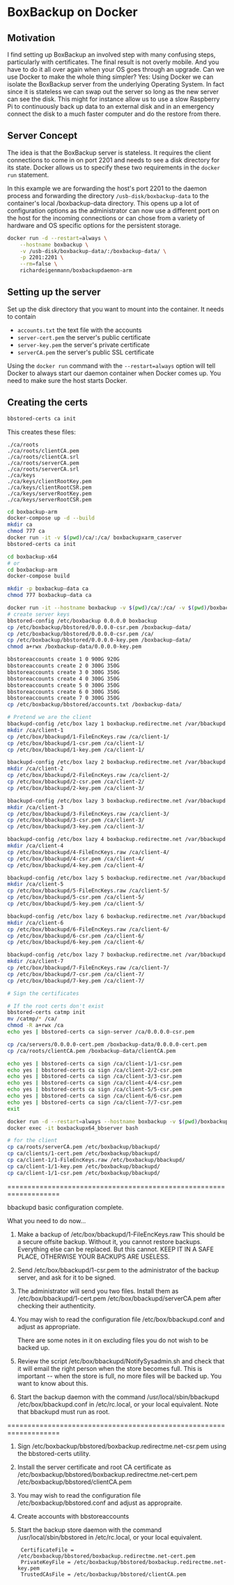 # BoxBackup on Docker

## Motivation

I find setting up BoxBackup an involved step with many confusing steps, particularly 
with certificates. The final result is not overly mobile. And you have to do it all over 
again when your OS goes through an upgrade. Can we use Docker to make the 
whole thing simpler? Yes: Using Docker we can isolate the BoxBackup server from the 
underlying Operating System. In fact since it is stateless we can swap out the server
so long as the new server can see the disk. This might for instance allow us to 
use a slow Raspberry Pi to continuously back up data to an external disk and
in an emergency connect the disk to a much faster computer and do the restore from there.

## Server Concept

The idea is that the BoxBackup server is stateless. It requires the client connections
to come in on port 2201 and needs to see a disk directory for its state. Docker allows
us to specify these two requirements in the `docker run` statement.

In this example we are forwarding the host's port 2201 to the daemon process and
forwarding the directory `/usb-disk/boxbackup-data` to the container's local
/boxbackup-data directory. This opens up a lot of configuration options as the
administrator can now use a different port on the host for the incoming connections
or can chose from a variety of hardware and OS specific options for the persistent 
storage.

```bash
docker run -d --restart=always \
	--hostname boxbackup \
	-v /usb-disk/boxbackup-data/:/boxbackup-data/ \
	-p 2201:2201 \
	--rm=false \
	richardeigenmann/boxbackupdaemon-arm
```

## Setting up the server

Set up the disk directory that you want to mount into the container.
It needs to contain
* `accounts.txt` the text file with the accounts
* `server-cert.pem` the server's public certificate 
* `server-key.pem` the server's private certificate 
* `serverCA.pem` the server's public SSL certificate 

Using the `docker run` command with the `--restart=always` option will tell
Docker to always start our daemon container when Docker comes up. You need
to make sure the host starts Docker.

## Creating the certs

```bash
bbstored-certs ca init
```

This creates these files:

```
./ca/roots
./ca/roots/clientCA.pem
./ca/roots/clientCA.srl
./ca/roots/serverCA.pem
./ca/roots/serverCA.srl
./ca/keys
./ca/keys/clientRootKey.pem
./ca/keys/clientRootCSR.pem
./ca/keys/serverRootKey.pem
./ca/keys/serverRootCSR.pem
```

```bash
cd boxbackup-arm
docker-compose up -d --build
mkdir ca
chmod 777 ca
docker run -it -v $(pwd)/ca/:/ca/ boxbackupxarm_caserver
bbstored-certs ca init
```

```bash
cd boxbackup-x64
# or
cd boxbackup-arm
docker-compose build

mkdir -p boxbackup-data ca
chmod 777 boxbackup-data ca

docker run -it --hostname boxbackup -v $(pwd)/ca/:/ca/ -v $(pwd)/boxbackup-data/:/boxbackup-data/ --rm=false boxbackupx64_bbtempserver
# create server keys
bbstored-config /etc/boxbackup 0.0.0.0 boxbackup
cp /etc/boxbackup/bbstored/0.0.0.0-csr.pem /boxbackup-data/
cp /etc/boxbackup/bbstored/0.0.0.0-csr.pem /ca/
cp /etc/boxbackup/bbstored/0.0.0.0-key.pem /boxbackup-data/
chmod a+rwx /boxbackup-data/0.0.0.0-key.pem

bbstoreaccounts create 1 0 900G 920G
bbstoreaccounts create 2 0 300G 350G
bbstoreaccounts create 3 0 300G 350G
bbstoreaccounts create 4 0 300G 350G
bbstoreaccounts create 5 0 300G 350G
bbstoreaccounts create 6 0 300G 350G
bbstoreaccounts create 7 0 300G 350G
cp /etc/boxbackup/bbstored/accounts.txt /boxbackup-data/

# Pretend we are the client
bbackupd-config /etc/box lazy 1 boxbackup.redirectme.net /var/bbackupd /home
mkdir /ca/client-1
cp /etc/box/bbackupd/1-FileEncKeys.raw /ca/client-1/
cp /etc/box/bbackupd/1-csr.pem /ca/client-1/
cp /etc/box/bbackupd/1-key.pem /ca/client-1/

bbackupd-config /etc/box lazy 2 boxbackup.redirectme.net /var/bbackupd /home
mkdir /ca/client-2
cp /etc/box/bbackupd/2-FileEncKeys.raw /ca/client-2/
cp /etc/box/bbackupd/2-csr.pem /ca/client-2/
cp /etc/box/bbackupd/2-key.pem /ca/client-3/

bbackupd-config /etc/box lazy 3 boxbackup.redirectme.net /var/bbackupd /home
mkdir /ca/client-3
cp /etc/box/bbackupd/3-FileEncKeys.raw /ca/client-3/
cp /etc/box/bbackupd/3-csr.pem /ca/client-3/
cp /etc/box/bbackupd/3-key.pem /ca/client-3/

bbackupd-config /etc/box lazy 4 boxbackup.redirectme.net /var/bbackupd /home
mkdir /ca/client-4
cp /etc/box/bbackupd/4-FileEncKeys.raw /ca/client-4/
cp /etc/box/bbackupd/4-csr.pem /ca/client-4/
cp /etc/box/bbackupd/4-key.pem /ca/client-4/

bbackupd-config /etc/box lazy 5 boxbackup.redirectme.net /var/bbackupd /home
mkdir /ca/client-5
cp /etc/box/bbackupd/5-FileEncKeys.raw /ca/client-5/
cp /etc/box/bbackupd/5-csr.pem /ca/client-5/
cp /etc/box/bbackupd/5-key.pem /ca/client-5/

bbackupd-config /etc/box lazy 6 boxbackup.redirectme.net /var/bbackupd /home
mkdir /ca/client-6
cp /etc/box/bbackupd/6-FileEncKeys.raw /ca/client-6/
cp /etc/box/bbackupd/6-csr.pem /ca/client-6/
cp /etc/box/bbackupd/6-key.pem /ca/client-6/

bbackupd-config /etc/box lazy 7 boxbackup.redirectme.net /var/bbackupd /home
mkdir /ca/client-7
cp /etc/box/bbackupd/7-FileEncKeys.raw /ca/client-7/
cp /etc/box/bbackupd/7-csr.pem /ca/client-7/
cp /etc/box/bbackupd/7-key.pem /ca/client-7/

# Sign the certificates

# If the root certs don't exist
bbstored-certs catmp init
mv /catmp/* /ca/
chmod -R a+rwx /ca
echo yes | bbstored-certs ca sign-server /ca/0.0.0.0-csr.pem

cp /ca/servers/0.0.0.0-cert.pem /boxbackup-data/0.0.0.0-cert.pem
cp /ca/roots/clientCA.pem /boxbackup-data/clientCA.pem

echo yes | bbstored-certs ca sign /ca/client-1/1-csr.pem
echo yes | bbstored-certs ca sign /ca/client-2/2-csr.pem
echo yes | bbstored-certs ca sign /ca/client-3/3-csr.pem
echo yes | bbstored-certs ca sign /ca/client-4/4-csr.pem
echo yes | bbstored-certs ca sign /ca/client-5/5-csr.pem
echo yes | bbstored-certs ca sign /ca/client-6/6-csr.pem
echo yes | bbstored-certs ca sign /ca/client-7/7-csr.pem
exit

docker run -d --restart=always --hostname boxbackup -v $(pwd)/boxbackup-data/:/boxbackup-data/ -p 2201:2201 --rm=false boxbackupx64_bbserver
docker exec -it boxbackupx64_bbserver bash

# for the client 
cp ca/roots/serverCA.pem /etc/boxbackup/bbackupd/
cp ca/clients/1-cert.pem /etc/boxbackup/bbackupd/
cp ca/client-1/1-FileEncKeys.raw /etc/boxbackup/bbackupd/
cp ca/client-1/1-key.pem /etc/boxbackup/bbackupd/
cp ca/client-1/1-csr.pem /etc/boxbackup/bbackupd/
```
===================================================================

bbackupd basic configuration complete.

What you need to do now...

1) Make a backup of /etc/box/bbackupd/1-FileEncKeys.raw
   This should be a secure offsite backup.
   Without it, you cannot restore backups. Everything else can
   be replaced. But this cannot.
   KEEP IT IN A SAFE PLACE, OTHERWISE YOUR BACKUPS ARE USELESS.

2) Send /etc/box/bbackupd/1-csr.pem
   to the administrator of the backup server, and ask for it to
   be signed.

3) The administrator will send you two files. Install them as
      /etc/box/bbackupd/1-cert.pem
      /etc/box/bbackupd/serverCA.pem
   after checking their authenticity.

4) You may wish to read the configuration file
      /etc/box/bbackupd.conf
   and adjust as appropriate.
   
   There are some notes in it on excluding files you do not
   wish to be backed up.

5) Review the script
      /etc/box/bbackupd/NotifySysadmin.sh
   and check that it will email the right person when the store
   becomes full. This is important -- when the store is full, no
   more files will be backed up. You want to know about this.

6) Start the backup daemon with the command
      /usr/local/sbin/bbackupd /etc/box/bbackupd.conf
   in /etc/rc.local, or your local equivalent.
   Note that bbackupd must run as root.

===================================================================





1) Sign /etc/boxbackup/bbstored/boxbackup.redirectme.net-csr.pem
   using the bbstored-certs utility.

2) Install the server certificate and root CA certificate as
      /etc/boxbackup/bbstored/boxbackup.redirectme.net-cert.pem
      /etc/boxbackup/bbstored/clientCA.pem

3) You may wish to read the configuration file
      /etc/boxbackup/bbstored.conf
   and adjust as appropraite.

4) Create accounts with bbstoreaccounts

5) Start the backup store daemon with the command
      /usr/local/sbin/bbstored
   in /etc/rc.local, or your local equivalent.


        CertificateFile = /etc/boxbackup/bbstored/boxbackup.redirectme.net-cert.pem
        PrivateKeyFile = /etc/boxbackup/bbstored/boxbackup.redirectme.net-key.pem
        TrustedCAsFile = /etc/boxbackup/bbstored/clientCA.pem
